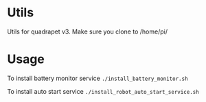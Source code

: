 # Utils
Utils for quadrapet v3. Make sure you clone to /home/pi/

# Usage
To install battery monitor service
`./install_battery_monitor.sh`

To install auto start service
`./install_robot_auto_start_service.sh`
